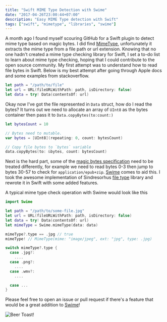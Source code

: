 ```yaml
---
title: "Swift MIME Type Detection with Swime"
date: "2017-04-26T23:00:44+07:00"
description: "Easy MIME Type detection with Swift"
tags: ["swift", "mimetype", "libraries", "swime"]
---
```


A month ago I found myself scouring GitHub for a Swift plugin
to detect mime type based on magic bytes. I did find [MimeType](https://github.com/onevcat/MimeType),
unfortunately it extracts the mime type from a file path or url extension.
Knowing that no one hadn't created a mime type checking library for Swift, I set
a to-do list to learn about mime type checking, hoping that I could contribute to the open source
community. My first attempt was to understand how to read file bytes in Swift.
Below is my best attempt after going through Apple docs and some examples from stackoverflow.

```swift
let path = "/path/to/file"
let url = URL(fileURLWithPath: path, isDirectory: false)
let data = try! Data(contentsOf: url)
```

Okay now I've got the file represented in `Data` struct, how do I read the bytes?
It turns out we need to allocate an array of `UInt8` as the bytes container
then pass it to `Data.copyBytes(to:count:)`

```swift
let bytesCount = 10

// Bytes need to mutable.
var bytes = [UInt8](repeating: 0, count: bytesCount)

// Copy file bytes to `bytes` variable
data.copyBytes(to: &bytes, count: bytesCount)
```

Next is the hard part, some of the [magic bytes specification](https://en.wikipedia.org/wiki/List_of_file_signatures)
need to be treated differently, for example we need to read bytes 0-3 then jump to bytes 30-57 to check
for `application/epub+zip`.
[Swime](https://github.com/sendyhalim/swime) comes to aid this. I took the awesome implementation of
Sindresorhus [file type](https://github.com/sindresorhus/file-type) library and rewrote it in Swift with
some added features.

A typical mime type check operation with Swime would look like this

```swift
import Swime

let path = "/path/to/some-file.jpg"
let url = URL(fileURLWithPath: path, isDirectory: false)
let data = try! Data(contentsOf: url)
let mimeType = Swime.mimeType(data: data)

mimeType?.type == .jpg // true
mimeType! // MimeType(mime: "image/jpeg", ext: "jpg", type: .jpg)

switch mimeType?.type {
  case .jpg?:
    ....
  case .png?:
    ....
  case .wmv?:
    ....

  case ...
}
```

Please feel free to open an issue or pull request if there's a feature
that would be a great addition to [Swime](https://github.com/sendyhalim/swime)!

<p class="image-container">
  <img
    src="https://media.giphy.com/media/Zw3oBUuOlDJ3W/giphy.gif" alt="Beer Toast!"
    class="medium-size">
</p>

